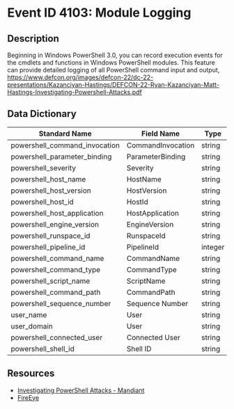 # Event ID 4103: Module Logging

## Description
Beginning in Windows PowerShell 3.0, you can record execution events for the cmdlets and functions in Windows PowerShell modules. This feature can provide detailed logging of all PowerShell command input and output, https://www.defcon.org/images/defcon-22/dc-22-presentations/Kazanciyan-Hastings/DEFCON-22-Ryan-Kazanciyan-Matt-Hastings-Investigating-Powershell-Attacks.pdf

## Data Dictionary
|Standard Name|Field Name|Type|Description|Sample Value|
|---|---|---|---|---|
|powershell_command_invocation|CommandInvocation|string||Get-ChildItem|
|powershell_parameter_binding|ParameterBinding|string||Filter|
|powershell_severity|Severity|string||Informational|
|powershell_host_name|HostName|string||ConsoleHost|
|powershell_host_version|HostVersion|string||5.1.16299.431|
|powershell_host_id|HostId|string||312b26a7-53d3-45db-8b45-b79cae3afba9|
|powershell_host_application|HostApplication|string||C:\Windows\System32\WindowsPowerShell\v1.0\powershell.exe|
|powershell_engine_version|EngineVersion|string||5.1.16299.431|
|powershell_runspace_id|RunspaceId|string||0252cd51-52b5-4825-8029-a4f81a93cef6|
|powershell_pipeline_id|PipelineId|integer||35|
|powershell_command_name|CommandName|string||Get-ChildItem|
|powershell_command_type|CommandType|string||Cmdlet|
|powershell_script_name|ScriptName|string|||
|powershell_command_path|CommandPath|string|||
|powershell_sequence_number|Sequence Number|string||88|
|user_name|User|string||wardog|
|user_domain|User|string||DESKTOP-WARDOG|
|powershell_connected_user|Connected User|string|||
|powershell_shell_id|Shell ID|string||Microsoft.PowerShell|

## Resources
* [Investigating PowerShell Attacks - Mandiant](https://www.defcon.org/images/defcon-22/dc-22-presentations/Kazanciyan-Hastings/DEFCON-22-Ryan-Kazanciyan-Matt-Hastings-Investigating-Powershell-Attacks.pdf)
* [FireEye](https://www.fireeye.com/blog/threat-research/2016/02/greater_visibilityt.html)
